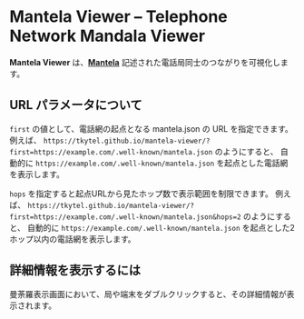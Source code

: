 # Mantela Viewer &ndash; Telephone Network Mandala Viewer

**Mantela Viewer** は、**[Mantela](https://github.com/tkytel/mantela)** 記述された電話局同士のつながりを可視化します。

## URL パラメータについて

`first` の値として、電話網の起点となる mantela.json の URL を指定できます。
例えば、
`https://tkytel.github.io/mantela-viewer/?first=https://example.com/.well-known/mantela.json`
のようにすると、
自動的に `https://example.com/.well-known/mantela.json` を起点とした電話網を表示します。

`hops` を指定すると起点URLから見たホップ数で表示範囲を制限できます。
例えば、
`https://tkytel.github.io/mantela-viewer/?first=https://example.com/.well-known/mantela.json&hops=2`
のようにすると、
自動的に `https://example.com/.well-known/mantela.json` を起点とした2ホップ以内の電話網を表示します。

## 詳細情報を表示するには

曼荼羅表示画面において、局や端末をダブルクリックすると、その詳細情報が表示されます。


